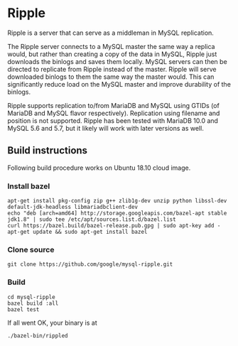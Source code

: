 # Ripple

Ripple is a server that can serve as a middleman in MySQL replication.

The Ripple server connects to a MySQL master the same way a replica would, but
rather than creating a copy of the data in MySQL, Ripple just downloads the
binlogs and saves them locally. MySQL servers can then be directed to replicate
from Ripple instead of the master. Ripple will serve downloaded binlogs to them
the same way the master would. This can significantly reduce load on the MySQL
master and improve durability of the binlogs.

Ripple supports replication to/from MariaDB and MySQL using GTIDs (of MariaDB
and MySQL flavor respectively). Replication using filename and position is not
supported. Ripple has been tested with MariaDB 10.0 and MySQL 5.6 and 5.7, but
it likely will work with later versions as well.

## Build instructions

Following build procedure works on Ubuntu 18.10 cloud image.

### Install bazel
```
apt-get install pkg-config zip g++ zlib1g-dev unzip python libssl-dev default-jdk-headless libmariadbclient-dev
echo "deb [arch=amd64] http://storage.googleapis.com/bazel-apt stable jdk1.8" | sudo tee /etc/apt/sources.list.d/bazel.list
curl https://bazel.build/bazel-release.pub.gpg | sudo apt-key add -
apt-get update && sudo apt-get install bazel
```

### Clone source
```
git clone https://github.com/google/mysql-ripple.git
```

### Build
```
cd mysql-ripple
bazel build :all
bazel test

```
If all went OK, your binary is at
```
./bazel-bin/rippled
```

